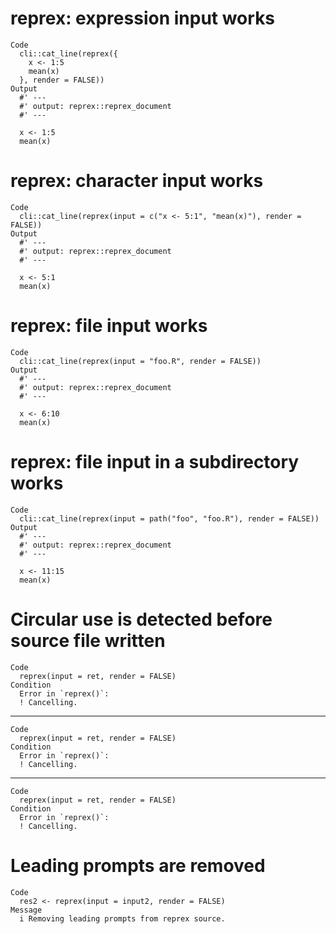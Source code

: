 # reprex: expression input works

    Code
      cli::cat_line(reprex({
        x <- 1:5
        mean(x)
      }, render = FALSE))
    Output
      #' ---
      #' output: reprex::reprex_document
      #' ---
      
      x <- 1:5
      mean(x)

# reprex: character input works

    Code
      cli::cat_line(reprex(input = c("x <- 5:1", "mean(x)"), render = FALSE))
    Output
      #' ---
      #' output: reprex::reprex_document
      #' ---
      
      x <- 5:1
      mean(x)

# reprex: file input works

    Code
      cli::cat_line(reprex(input = "foo.R", render = FALSE))
    Output
      #' ---
      #' output: reprex::reprex_document
      #' ---
      
      x <- 6:10
      mean(x)

# reprex: file input in a subdirectory works

    Code
      cli::cat_line(reprex(input = path("foo", "foo.R"), render = FALSE))
    Output
      #' ---
      #' output: reprex::reprex_document
      #' ---
      
      x <- 11:15
      mean(x)

# Circular use is detected before source file written

    Code
      reprex(input = ret, render = FALSE)
    Condition
      Error in `reprex()`:
      ! Cancelling.

---

    Code
      reprex(input = ret, render = FALSE)
    Condition
      Error in `reprex()`:
      ! Cancelling.

---

    Code
      reprex(input = ret, render = FALSE)
    Condition
      Error in `reprex()`:
      ! Cancelling.

# Leading prompts are removed

    Code
      res2 <- reprex(input = input2, render = FALSE)
    Message
      i Removing leading prompts from reprex source.

